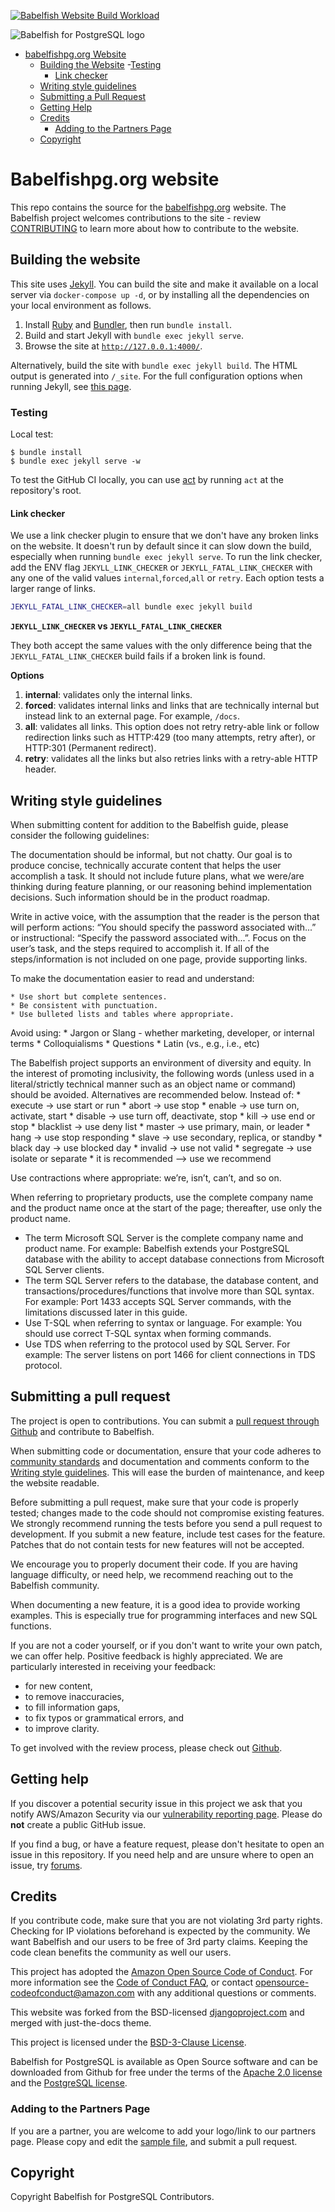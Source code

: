 [![Babelfish Website Build Workload](https://github.com/babelfish-for-postgresql/babelfish_project_website/actions/workflows/jekyll.yml/badge.svg)](https://github.com/babelfish-for-postgresql/babelfish_project_website/actions/workflows/jekyll.yml)

![Babelfish for PostgreSQL logo](assets/images/themed-logo.svg)

- [babelfishpg.org Website](#babelfishpgorg-website)
  - [Building the Website](#building-the-website)
    -[Testing](#testing)
    - [Link checker](link-checker)
  - [Writing style guidelines](writing-style-guidelines)
  - [Submitting a Pull Request](#submitting-a-pull-request)
  - [Getting Help](#getting-help)
  - [Credits](#credits)   
    - [Adding to the Partners Page](#adding-to-the-partners-page)
  - [Copyright](#Copyright)



# Babelfishpg.org website

This repo contains the source for the [babelfishpg.org](https://babelfishpg.org/) website.  The Babelfish project welcomes contributions to the site - review [CONTRIBUTING](#contributing) to learn more about how to contribute to the website.

## Building the website

This site uses [Jekyll](https://jekyllrb.com/). You can build the site and make it available on a local server via `docker-compose up -d`, or by installing all the dependencies on your local environment as follows.

1. Install [Ruby](https://www.ruby-lang.org/en/) and [Bundler](https://bundler.io/), then run `bundle install`.
2. Build and start Jekyll with `bundle exec jekyll serve`.
3. Browse the site at [`http://127.0.0.1:4000/`](http://127.0.0.1:4000/).

Alternatively, build the site with `bundle exec jekyll build`. The HTML output is generated into `/_site`. For the full configuration options when running Jekyll, see [this page](https://jekyllrb.com/docs/configuration/options/).

### Testing

Local test:

```
$ bundle install
$ bundle exec jekyll serve -w
```

To test the GitHub CI locally, you can use [act](https://github.com/nektos/act) by running `act` at the repository's root.

#### Link checker

We use a link checker plugin to ensure that we don't have any broken links on the website. It doesn't run by default since it can slow down the build, especially when running `bundle exec jekyll serve`. To run the link checker, add the ENV flag `JEKYLL_LINK_CHECKER` or `JEKYLL_FATAL_LINK_CHECKER` with any one of the valid values `internal`,`forced`,`all` or `retry`. Each option tests a larger range of links.

```sh
JEKYLL_FATAL_LINK_CHECKER=all bundle exec jekyll build
```

**`JEKYLL_LINK_CHECKER` vs `JEKYLL_FATAL_LINK_CHECKER`**

They both accept the same values with the only difference being that the `JEKYLL_FATAL_LINK_CHECKER` build fails if a broken link is found.

**Options**

1. **internal**: validates only the internal links.
2. **forced**: validates internal links and links that are technically internal but instead link to an external page. For example, `/docs`.
3. **all**: validates all links. This option does not retry retry-able link or follow redirection links such as HTTP:429 (too many attempts, retry after), or HTTP:301 (Permanent redirect).
4. **retry**: validates all the links but also retries links with a retry-able HTTP header.


## Writing style guidelines

When submitting content for addition to the Babelfish guide, please consider the following guidelines:

The documentation should be informal, but not chatty.  Our goal is to produce concise, technically accurate content that helps the user accomplish a task.  It should not include future plans, what we were/are thinking during feature planning, or our reasoning behind implementation decisions. Such information should be in the product roadmap.

Write in active voice, with the assumption that the reader is the person that will perform actions: “You should specify the password associated with...” or instructional:  “Specify the password associated with...”.  Focus on the user’s task, and the steps required to accomplish it.  If all of the steps/information is not included on one page, provide supporting links.

To make the documentation easier to read and understand:

    * Use short but complete sentences.  
    * Be consistent with punctuation.
    * Use bulleted lists and tables where appropriate.

Avoid using:
    * Jargon or Slang - whether marketing, developer, or internal terms
    * Colloquialisms 
    * Questions
    * Latin (vs., e.g., i.e.,  etc)

The Babelfish project supports an environment of diversity and equity.  In the interest of promoting inclusivity, the following words (unless used in a literal/strictly technical manner such as an object name or command) should be avoided.  Alternatives are recommended below.  Instead of: 
    * execute → use start or run 
    * abort → use stop
    * enable → use turn on, activate, start
    * disable → use turn off, deactivate, stop
    * kill → use end or stop
    * blacklist → use deny list
    * master → use primary, main, or leader
    * hang → use stop responding
    * slave → use secondary, replica, or standby
    * black day → use blocked day
    * invalid → use not valid
    * segregate → use isolate or separate
    * it is recommended --> use we recommend

Use contractions where appropriate:  we’re, isn’t, can’t, and so on.

When referring to proprietary products, use the complete company name and the product name once at the start of the page; thereafter, use only the product name. 

  * The term Microsoft SQL Server is the complete company name and product name.  For example: Babelfish extends your PostgreSQL database with the ability to accept database connections from Microsoft SQL Server clients.
  * The term SQL Server refers to the database, the database content, and transactions/procedures/functions that involve more than SQL syntax.  For example: Port 1433 accepts SQL Server commands, with the limitations discussed later in this guide.
  * Use T-SQL when referring to syntax or language.  For example: You should use correct T-SQL syntax when forming commands.
  * Use TDS when referring to the protocol used by SQL Server.  For example: The server listens on port 1466 for client connections in TDS protocol.


## Submitting a pull request

The project is open to contributions. You can submit a [pull request through Github](https://docs.github.com/en/github/collaborating-with-pull-requests/proposing-changes-to-your-work-with-pull-requests/about-pull-requests) and contribute to Babelfish.

When submitting code or documentation, ensure that your code adheres to
[community standards](https://www.postgresql.org/docs/current/source.html) and
documentation and comments conform to the [Writing style guidelines](#Writing-style-guidelines). This will ease 
the burden of maintenance, and keep the website readable.

Before submitting a pull request, make sure that your code is properly tested; changes made to 
the code should not compromise existing features. We strongly recommend running the tests
before you send a pull request to development. If you submit a new feature, include 
test cases for the feature.  Patches that do not contain tests for new features will not be 
accepted.

We encourage you to properly document their code.  If you are having language difficulty, or 
need help, we recommend reaching out to the Babelfish community.

When documenting a new feature, it is a good idea to provide working examples.
This is especially true for programming interfaces and new SQL functions. 

If you are not a coder yourself, or if you don't want to write your own patch, we
can offer help. Positive feedback is highly appreciated.
We are particularly interested in receiving your feedback:

- for new content,
- to remove inaccuracies,
- to fill information gaps,
- to fix typos or grammatical errors, and
- to improve clarity.

To get involved with the review process, please check out
[Github](https://github.com/babelfish-for-postgresql/postgresql_modified_for_babelfish).


## Getting help

If you discover a potential security issue in this project we ask that you notify AWS/Amazon Security via our [vulnerability reporting page](https://aws.amazon.com/security/vulnerability-reporting/). Please do **not** create a public GitHub issue.

If you find a bug, or have a feature request, please don't hesitate to open an issue in this repository.  If you need help and are unsure where to open an issue, try [forums](https://discuss.babelfishpgcommunity.dev/).


## Credits

If you contribute code, make sure that you are not violating 3rd party rights.
Checking for IP violations beforehand is expected by the community. We want
Babelfish and our users to be free of 3rd party claims. Keeping the code clean benefits 
the community as well our users.

This project has adopted the [Amazon Open Source Code of Conduct](CODE_OF_CONDUCT.md). For more information see the [Code of Conduct FAQ](https://aws.github.io/code-of-conduct-faq), or contact [opensource-codeofconduct@amazon.com](mailto:opensource-codeofconduct@amazon.com) with any additional questions or comments.

This website was forked from the BSD-licensed [djangoproject.com](https://github.com/django/djangoproject.com) and merged with just-the-docs theme.

This project is licensed under the [BSD-3-Clause License](LICENSE).

Babelfish for PostgreSQL is available as Open Source software and can be downloaded from Github for
free under the terms of the
[Apache 2.0 license](https://www.apache.org/licenses/LICENSE-2.0) and the
[PostgreSQL license](https://www.postgresql.org/about/licence/).


### Adding to the Partners Page

If you are a partner, you are welcome to add your logo/link to our partners page. Please copy and edit the [sample file](_partners/_sample.md), and submit a pull request.

## Copyright

Copyright Babelfish for PostgreSQL Contributors.
